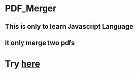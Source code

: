 # PDF_Merger
<h2>This is only to learn Javascript Language</h2>
<h2>it only merge two pdfs </h2>

<h1>Try <a href = https://abhijeetsingh610.github.io/PDF_Merger/> here </a></h1>
